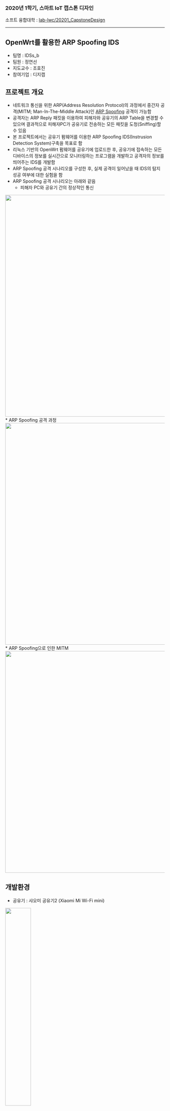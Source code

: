 ### 2020년 1학기, 스마트 IoT 캡스톤 디자인
소프트 융합대학 : [lab-lwc/20201_CapstoneDesign](https://github.com/lab-lwc/20201_CapstoneDesign#2020%EB%85%84-1%ED%95%99%EA%B8%B0-%ED%95%9C%EB%A6%BC%EB%8C%80%ED%95%99%EA%B5%90-%EC%86%8C%ED%94%84%ED%8A%B8%EC%9C%B5%ED%95%A9%EB%8C%80%ED%95%99-capstonedesign-1)
***
## OpenWrt를 활용한 ARP Spoofing IDS
* 팀명 : IDSs_b
* 팀원 : 정연선
* 지도교수 : 조효진
* 참여기업 : 디지캡

## 프로젝트 개요
* 네트워크 통신을 위한 ARP(Address Resolution Protocol)의 과정에서 중간자 공격(MITM; Man-In-The-Middle Attack)인 [ARP Spoofing](https://en.wikipedia.org/wiki/ARP_spoofing) 공격이 가능함
* 공격자는 ARP Reply 패킷을 이용하여 피해자와 공유기의 ARP Table을 변경할 수 있으며 결과적으로 피해자PC가 공유기로 전송하는 모든 패킷을 도청(Sniffing)할 수 있음
* 본 프로젝트에서는 공유기 펌웨어를 이용한 ARP Spoofing IDS(Instrusion Detection System)구축을 목표로 함
* 리눅스 기반의 OpenWrt 펌웨어를 공유기에 업로드한 후, 공유기에 접속하는 모든 디바이스의 정보를 실시간으로 모니터링하는 프로그램을 개발하고 공격자의 정보를 띄어주는 IDS를 개발함
* ARP Spoofing 공격 시나리오를 구성한 후, 실제 공격이 일어났을 때 IDS의 탐지 성공 여부에 대한 실험을 함
* ARP Spoofing 공격 시나리오는 아래와 같음
    * 피해자 PC와 공유기 간의 정상적인 통신   
<img src="https://user-images.githubusercontent.com/48937186/80508582-2e782b00-89b3-11ea-906d-37c2b0673c92.png" width="700">      
    * ARP Spoofing 공격 과정   
<img src="https://user-images.githubusercontent.com/48937186/80507477-db51a880-89b1-11ea-9d1a-a6d93899ad2f.PNG" width="700">   
    * ARP Spoofing으로 인한 MITM
<img src="https://user-images.githubusercontent.com/48937186/80507499-e1478980-89b1-11ea-82f1-9f7e8aa060aa.PNG" width="700">    

## 개발환경

* 공유기 : 샤오미 공유기2 (Xiaomi Mi Wi-Fi mini)  

<img src="https://img.danawa.com/prod_img/500000/928/180/img/3180928_1.jpg?shrink=500:500&_v=20150702112553" width="40%"></img>  

* OpenWrt 설치

```
https://m.blog.naver.com/PostView.nhn?blogId=love_tolty&logNo=221743172685&proxyReferer=https%3A%2F%2Fwww.google.com%2F
```

